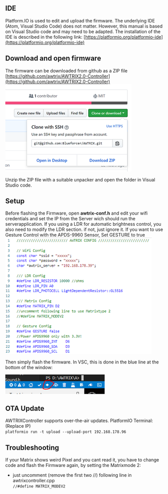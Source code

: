 ## **IDE**

Platform.IO is used to edit and upload the firmware.
The underlying IDE (Atom, Visual Studio Code) does not matter.
However, this manual is based on Visual Studio code and may need to be adapted.
The installation of the IDE is described in the following link:
[https://platformio.org/platformio-ide](https://platformio.org/platformio-ide)

## **Download and open firmware**

The firmware can be downloaded from github as a ZIP file
[https://github.com/awtrix/AWTRIX2.0-Controller](https://github.com/awtrix/AWTRIX2.0-Controller)
![image alt text](assets/image_1.png)

Unzip the ZIP file with a suitable unpacker and open the folder in Visual Studio code.

## **Setup**

Before flashing the Firmware, open **awtrix-conf.h** and edit your wifi credentials and set the IP from the Server wich should run the serverapplication.  If you using a LDR for automatic brightness control, you also need to modify the LDR section. if not, just ignore it.
If you want to use Gesture Control with the APDS-9960 Sensor, Set GESTURE to true  
![image alt text](assets/config.png)

 Then simply flash the firmware. In VSC, this is done in the blue line at the bottom of the window:  

![image alt text](assets/image_2.png)

## **OTA Update**
AWTRIXController supports over-the-air updates. PlatformIO Terminal:  
(Replace IP)  
```platformio run -t upload --upload-port 192.168.178.96```

## **Troubleshooting**

If your Matrix shows weird Pixel and you cant read it, you have to change code and flash the Firmware again, by setting the Matrixmode 2:
- just uncomment (remove the first two //) following line in awtrixcontroller.cpp   
```//#define MATRIX_MODEV2```